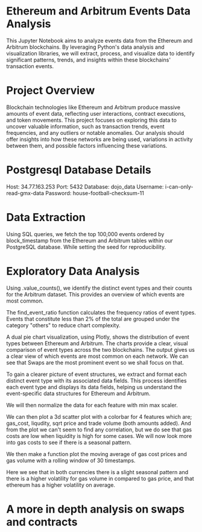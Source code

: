 # Ethereum and Arbitrum Events Data Analysis
This Jupyter Notebook aims to analyze events data from the Ethereum and Arbitrum blockchains. By leveraging Python's data analysis and visualization libraries, we will extract, process, and visualize data to identify significant patterns, trends, and insights within these blockchains' transaction events.

# Project Overview
Blockchain technologies like Ethereum and Arbitrum produce massive amounts of event data, reflecting user interactions, contract executions, and token movements. This project focuses on exploring this data to uncover valuable information, such as transaction trends, event frequencies, and any outliers or notable anomalies. Our analysis should offer insights into how these networks are being used, variations in activity between them, and possible factors influencing these variations.

# Postgresql Database Details
Host: 34.77.163.253
Port: 5432
Database: dojo_data
Username: i-can-only-read-gmx-data
Password: house-football-checksum-11

# Data Extraction
Using SQL queries, we fetch the top 100,000 events ordered by block_timestamp from the Ethereum and Arbitrum tables within our PostgreSQL database. While setting the seed for reproducibility.

# Exploratory Data Analysis

Using .value_counts(), we identify the distinct event types and their counts for the Arbitrum dataset. This provides an overview of which events are most common.

The find_event_ratio function calculates the frequency ratios of event types. Events that constitute less than 2% of the total are grouped under the category "others" to reduce chart complexity.

A dual pie chart visualization, using Plotly, shows the distribution of event types between Ethereum and Arbitrum. The charts provide a clear, visual comparison of event types across the two blockchains. The output gives us a clear view of which events are most common on each network. We can see that Swaps are the most prominent event so we shall focus on that.

To gain a clearer picture of event structures, we extract and format each distinct event type with its associated data fields. This process identifies each event type and displays its data fields, helping us understand the event-specific data structures for Ethereum and Arbitrum.

We will then normalize the data for each feature with min max scaler.

We can then plot a 3d scatter plot with a colorbar for 4 features which are; gas_cost, liqudity, sqrt price and trade volume (both amounts added). And from the plot we can't seem to find any correlation, but we do see that gas costs are low when liquidity is high for some cases. We will now look more into gas costs to see if there is a seasonal pattern.

We then make a function plot the moving average of gas cost prices and gas volume with a rolling window of 30 timestamps.

Here we see that in both currencies there is a slight seasonal pattern and there is a higher volatility for gas volume in compared to gas price, and that ethereum has a higher volatility on average.

# A more in depth analysis on swaps and contracts
